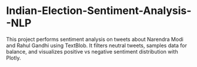 # Indian-Election-Sentiment-Analysis--NLP
This project performs sentiment analysis on tweets about Narendra Modi and Rahul Gandhi using TextBlob. It filters neutral tweets, samples data for balance, and visualizes positive vs negative sentiment distribution with Plotly.
